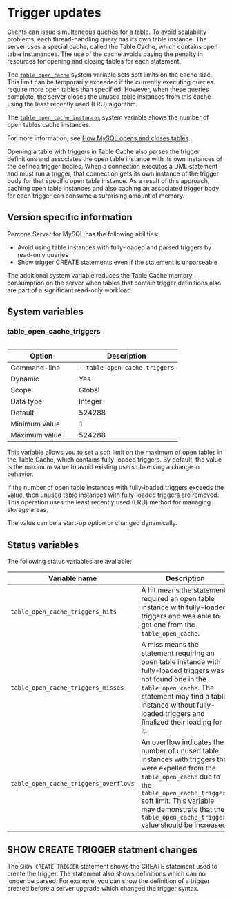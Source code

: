 # Trigger updates

Clients can issue simultaneous queries for a table. To avoid scalability problems, each thread-handling query has its own table instance. The server uses a special cache, called the Table Cache, which contains open table instanances. The use of the cache avoids paying the penalty in resources for opening and closing tables for each statement.

The [`table_open_cache`](https://dev.mysql.com/doc/refman/8.0/en/server-system-variables.html#sysvar_table_open_cache) system variable sets soft limits on the cache size. This limit can be temporarily exceeded if the currently executing queries require more open tables than specified. However, when these queries complete, the server closes the unused table instances from this cache using the least recently used (LRU) algorithm.

The [`table_open_cache_instances`](https://dev.mysql.com/doc/refman/8.0/en/server-system-variables.html#sysvar_table_open_cache_instances) system variable shows the number of open tables cache instances.

For more information, see [How MySQL opens and closes tables](https://dev.mysql.com/doc/refman/8.0/en/table-cache.html).

Opening a table with triggers in Table Cache also parses the trigger definitions and associates the open table instance with its own instances of the defined trigger bodies. When a connection executes a DML statement and must run a trigger, that connection gets its own instance of the trigger body for that specific open table instance. As a result of this approach, caching open table instances and also caching an associated trigger body for each trigger can consume a surprising amount of memory.

## Version specific information

Percona Server for MySQL has the following abilities:

* Avoid using table instances with fully-loaded and parsed triggers by read-only queries
* Show trigger CREATE statements even if the statement is unparseable

The additional system variable reduces the Table Cache memory consumption on the server when tables that contain trigger definitions also are part of a significant read-only workload.

## System variables

### table_open_cache_triggers

<table width="100%">
    <col style="width:20%">
    <col style="width:80%">
</table>

| Option         | Description                 |
|----------------|-----------------------------|
| Command-line   | `--table-open-cache-triggers` |
| Dynamic        | Yes                         |
| Scope          | Global                      |
| Data type      | Integer                     |
| Default        | 524288                      |
| Minimum value  | 1                           |
| Maximum value  | 524288                      |

This variable allows you to set a soft limit on the maximum of open tables in the Table Cache, which contains fully-loaded triggers. By default, the value is the maximum value to avoid existing users observing a change in behavior.

If the number of open table instances with fully-loaded triggers exceeds the value, then unused table instances with fully-loaded triggers are removed. This operation uses the least recently used (LRU) method for managing storage areas.

The value can be a start-up option or changed dynamically.

## Status variables

The following status variables are available:
<style>
    table th:first-of-type { width: 40%;
    }
    table th:nth-of-type(2) { width: 60%;
    }
</style>

| Variable name                         | Description |
|---------------------------------------|-------------|
| `table_open_cache_triggers_hits`      |  A hit means the statement required an open table instance with fully-loaded triggers and was able to get one from the `table_open_cache`.            |
| `table_open_cache_triggers_misses`    |  A miss means the statement requiring an open table instance with fully-loaded triggers was not found one in the `table_open_cache`. The statement may find a table instance without fully-loaded triggers and finalized their loading for it.            |
| `table_open_cache_triggers_overflows` |   An overflow indicates the number of unused table instances with triggers that were expelled from the `table_open_cache` due to the `table_open_cache_triggers` soft limit. This variable may demonstrate that the `table_open_cache_triggers` value should be increased.          |

## SHOW CREATE TRIGGER statment changes

The `SHOW CREATE TRIGGER` statement shows the CREATE statement used to create
the trigger. The statement also shows definitions which can no longer be
parsed. For example, you can show the definition of a trigger created before
a server upgrade which changed the trigger syntax.
